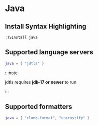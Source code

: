# Java

## Install Syntax Highlighting

```vim
:TSInstall java
```

## Supported language servers

```lua
java = { "jdtls" }
```

:::note

jdtls requires **jdk-17 or newer** to run.

:::

## Supported formatters

```lua
java = { "clang-format", "uncrustify" }
```
